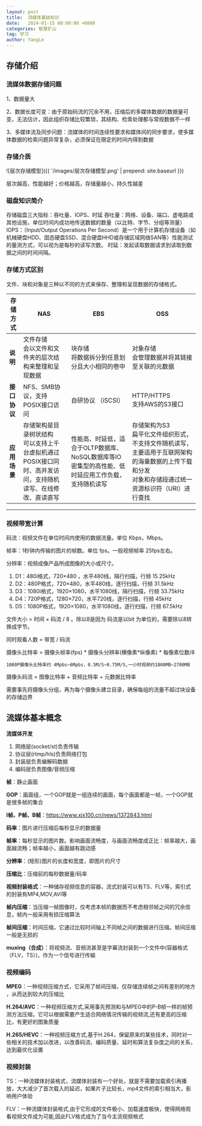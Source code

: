 ```yaml
---
layout: post
title:  流媒体基础知识
date:   2024-01-15 00:00:00 +0800
categories: 智慧矿山
tag: 学习
author: YangLe
---
```



## 存储介绍

### 流媒体数据存储问题

1、数据量大

2、数据长度可变：由于原始码流的冗余不用，压缩后的多媒体数据的数据量可变，无法估计，因此组织存储比较繁琐，其结构、检索处理都与常规数据不一样

3、多媒体流及同步问题：流媒体的时间连续性要求和媒体间的同步要求，使多媒体数据的检索问题异常复杂，必须保证在限定的时间内得到数据



### 存储介质

![层次存储模型]({{ '/images/层次存储模型.png' | prepend: site.baseurl  }})

层次越高，性能越好；价格越高，存储量越小，持久性越差



### 磁盘知识简介

存储磁盘三大指标：吞吐量、IOPS、时延
吞吐量：网络、设备、端口、虚电路或其他设施，单位时间内成功地传送数据的数量（以比特、字节、分组等测量）
IOPS：（Input/Output Operations Per Second）是一个用于计算机存储设备（如机械硬盘HDD、固态硬盘SSD、混合硬盘HHD或存储区域网络SAN等）性能测试的量测方式，可以视为是每秒的读写次数。
时延：发起读取数据请求到读取到数据之间的时间间隔。

### 存储方式区别

文件、块和对象是三种以不同的方式来保存、整理和呈现数据的存储格式。

| 存储方式     | NAS                                                          | EBS                                                          | OSS                                                          |
| ------------ | ------------------------------------------------------------ | ------------------------------------------------------------ | ------------------------------------------------------------ |
| **说明**     | 文件存储<br />会以文件和文件夹的层次结构来整理和呈现数据     | 块存储<br />将数据拆分到任意划分且大小相同的卷中             | 对象存储<br />会管理数据并将其链接至关联的元数据             |
| **接口协议** | NFS、SMB协议，支持POSIX接口访问                              | 自研协议 （iSCSI）                                           | HTTP/HTTPS<br />支持AWS的S3接口                              |
| **应用场景** | 存储架构是目录树状结构<br />可以支持上千台虚拟机通过POSIX接口同时、高并发访问，支持随机读写、在线修改、直读直写 | 性能高、时延低，适合于OLTP数据库、NoSQL数据库等IO密集型的高性能、低时延应用工作负载，支持随机读写 | 存储架构为S3<br />扁平化文件组织形式，不支持文件随机读写，主要适用于互联网架构的海量数据的上传下载和分发<br />对象和存储段通过统一资源标识符（URI）进行查找 |



------

### 视频带宽计算

码流：视频文件在单位时间内使用的数据流量。单位 Kbps，Mbps。

帧率：1秒钟内传输的图片的帧数。单位 fps。一般视频帧率 25fps左右。

分辨率：视频成像产品所成图像的大小或尺寸。

1. D1：480i格式，720×480 ，水平480线，隔行扫描，行频 15.25kHz
2. D2：480P格式，720×480，水平480线，逐行扫描，行频 31.5kHz
3. D3：1080i格式，1920×1080，水平1080线，隔行扫描，行频 33.75kHz
4. D4：720P格式，1280×720，水平720线，逐行扫描，行频 45kHz
5. D5：1080P格式，1920×1080，水平1080线，逐行扫描，行频 67.5kHz

文件大小 = 时间 × 码流 / 8  。除以8是因为 码流是以bit 为单位的，需要除以8转换成字节。

同时观看人数 = 带宽 / 码流 

摄像头比特率 = 摄像头帧率(fps) * 摄像头分辨率(横像素*纵像素) * 每像素位数/8

```
1080P摄像头比特率约 4Mpbs~6Mpbs，0.5M/S~0.75M/S,一小时视频约1800MB~2700MB
```

摄像头码流 = 图像比特率 + 音频比特率 + 元数据比特率



需要事先将摄像头分组，再为每个摄像头建立目录，确保每组的流量不超过块设备的存储边界



## 流媒体基本概念

**流媒体开发**

1. 网络层(socket/st)负责传输
2. 协议层(rtmp/hls)负责网络打包
3. 封装层负责编解码数据
4. 编码层负责图像/音频压缩

**帧**：静止画面

**GOP**：画面组，一个GOP就是一组连续的画面，每个画面都是一帧，一个GOP就是很多帧的集合

**I帧、P帧、B帧**：https://www.xjx100.cn/news/1372843.html

**码率**：图片进行压缩后每秒显示的数据量

**帧率**：每秒显示的图片数。影响画面流畅度，与画面流畅度成正比：帧率越大，画面越流畅；帧率越小，画面越有跳动感

**分辨率**：(矩形)图片的长度和宽度，即图片的尺寸

**压缩比**：压缩前的每秒数据量/码率

**视频封装格式**：一种储存视频信息的容器，流式封装可以有TS、FLV等，索引式的封装有MP4,MOV,AVI等

**帧内压缩**：当压缩一帧图像时，仅考虑本帧的数据而不考虑相邻帧之间的冗余信息，帧内一般采用有损压缩算法

**帧间压缩**：时间压缩，它通过比较时间轴上不同帧之间的数据进行压缩。帧间压缩一般是无损的

**muxing（合成）**：将视频流、音频流甚至是字幕流封装到一个文件中(容器格式（FLV，TS）)，作为一个信号进行传输



### 视频编码

**MPEG**：一种视频压缩方式，它采用了帧间压缩，仅存储连续帧之间有差别的地方 ，从而达到较大的压缩比

**H.264/AVC**：一种视频压缩方式,采用事先预测和与MPEG中的P-B帧一样的帧预测方法压缩，它可以根据需要产生适合网络情况传输的视频流,还有更高的压缩比，有更好的图象质量

**H.265/HEVC**：一种视频压缩方式,基于H.264，保留原来的某些技术，同时对一些相关的技术加以改进，以改善码流、编码质量、延时和算法复杂度之间的关系，达到最优化设置



### 视频封装

TS：一种流媒体封装格式，流媒体封装有一个好处，就是不需要加载索引再播放，大大减少了首次载入的延迟，如果片子比较长，mp4文件的索引相当大，影响用户体验

FLV：一种流媒体封装格式,由于它形成的文件极小、加载速度极快，使得网络观看视频文件成为可能,因此FLV格式成为了当今主流视频格式

